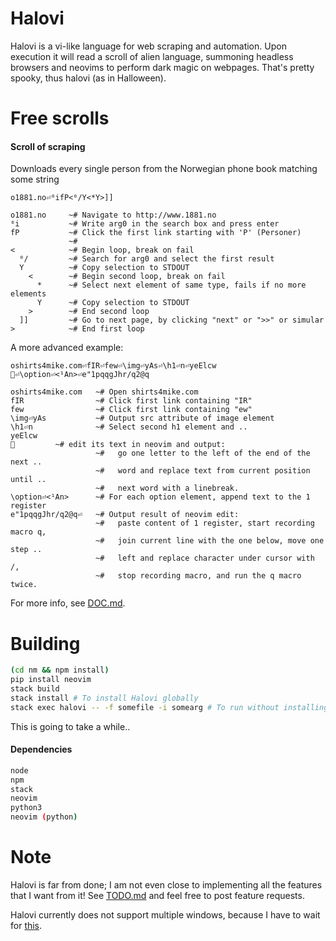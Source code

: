 # Halovi
Halovi is a vi-like language for web scraping and automation. Upon execution it will read a scroll of alien language, summoning headless browsers and neovims to perform dark magic on webpages. That's pretty spooky, thus halovi (as in Halloween).

# Free scrolls

#### Scroll of scraping
Downloads every single person from the Norwegian phone book matching some string
```
o1881.no⏎⁰ifP<⁰/Y<*Y>]]
```

```
o1881.no     ~# Navigate to http://www.1881.no
⁰i           ~# Write arg0 in the search box and press enter
fP           ~# Click the first link starting with 'P' (Personer)
             ~#
<            ~# Begin loop, break on fail
  ⁰/         ~# Search for arg0 and select the first result
  Y          ~# Copy selection to STDOUT
    <        ~# Begin second loop, break on fail
      *      ~# Select next element of same type, fails if no more elements
      Y      ~# Copy selection to STDOUT
    >        ~# End second loop
  ]]         ~# Go to next page, by clicking "next" or ">>" or simular
>            ~# End first loop
```

A more advanced example:
```
oshirts4mike.com⏎fIR⏎few⏎\img⏎yAs⏎\h1⏎n⏎yeElcw⏎\option⏎<¹An>⏎e"1pqqgJhr/q2@q
```

```
oshirts4mike.com   ~# Open shirts4mike.com
fIR                ~# Click first link containing "IR"
few                ~# Click first link containing "ew"
\img⏎yAs           ~# Output src attribute of image element
\h1⏎n              ~# Select second h1 element and ..
yeElcw         ~# edit its text in neovim and output:
                   ~#   go one letter to the left of the end of the next ..
                   ~#   word and replace text from current position until .. 
                   ~#   next word with a linebreak.
\option⏎<¹An>      ~# For each option element, append text to the 1 register
e"1pqqgJhr/q2@q⏎   ~# Output result of neovim edit:
                   ~#   paste content of 1 register, start recording macro q,
                   ~#   join current line with the one below, move one step ..
                   ~#   left and replace character under cursor with /,
                   ~#   stop recording macro, and run the q macro twice.
```

For more info, see [DOC.md](/DOC.md).

# Building

```bash
(cd nm && npm install)
pip install neovim
stack build
stack install # To install Halovi globally
stack exec halovi -- -f somefile -i somearg # To run without installing
```

This is going to take a while..

#### Dependencies

```bash
node
npm
stack
neovim
python3
neovim (python)
```

# Note

Halovi is far from done; I am not even close to implementing all the features that I want from it! See [TODO.md](/TODO.md) and feel free to post feature requests.

Halovi currently does not support multiple windows, because I have to wait for [this](https://github.com/GoogleChrome/puppeteer/pull/554).
